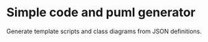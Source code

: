 # Simple code and puml generator

Generate template scripts and class diagrams from JSON definitions.
